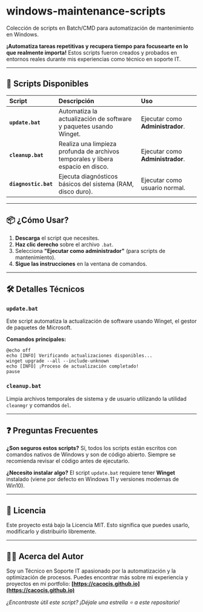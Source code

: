 # windows-maintenance-scripts
Colección de scripts en Batch/CMD para automatización de mantenimiento en Windows.

**¡Automatiza tareas repetitivas y recupera tiempo para focusearte en lo que realmente importa!** Estos scripts fueron creados y probados en entornos reales durante mis experiencias como técnico en soporte IT.

---

## 🚀 Scripts Disponibles

| Script | Descripción | Uso |
| :--- | :--- | :--- |
| **`update.bat`** | Automatiza la actualización de software y paquetes usando Winget. | Ejecutar como **Administrador**. |
| **`cleanup.bat`** | Realiza una limpieza profunda de archivos temporales y libera espacio en disco. | Ejecutar como **Administrador**. |
| **`diagnostic.bat`** | Ejecuta diagnósticos básicos del sistema (RAM, disco duro). | Ejecutar como usuario normal. |

---

## 📦 ¿Cómo Usar?

1.  **Descarga** el script que necesites.
2.  **Haz clic derecho** sobre el archivo `.bat`.
3.  Selecciona **"Ejecutar como administrador"** (para scripts de mantenimiento).
4.  **Sigue las instrucciones** en la ventana de comandos.

---

## 🛠️ Detalles Técnicos

### **`update.bat`**
Este script automatiza la actualización de software usando Winget, el gestor de paquetes de Microsoft.

**Comandos principales:**
```batch
@echo off
echo [INFO] Verificando actualizaciones disponibles...
winget upgrade --all --include-unknown
echo [INFO] ¡Proceso de actualización completado!
pause
```

### **`cleanup.bat`**
Limpia archivos temporales de sistema y de usuario utilizando la utilidad `cleanmgr` y comandos `del`.

---

## ❓ Preguntas Frecuentes

**¿Son seguros estos scripts?**
Sí, todos los scripts están escritos con comandos nativos de Windows y son de código abierto. Siempre se recomienda revisar el código antes de ejecutarlo.

**¿Necesito instalar algo?**
El script `update.bat` requiere tener **Winget** instalado (viene por defecto en Windows 11 y versiones modernas de Win10).

---

## 📝 Licencia

Este proyecto está bajo la Licencia MIT. Esto significa que puedes usarlo, modificarlo y distribuirlo libremente.

---

## 👨‍💻 Acerca del Autor

Soy un Técnico en Soporte IT apasionado por la automatización y la optimización de procesos. Puedes encontrar más sobre mi experiencia y proyectos en mi portfolio: **[https://cacocis.github.io](https://cacocis.github.io)**

*¿Encontraste útil este script? ¡Déjale una estrella ⭐ a este repositorio!*
